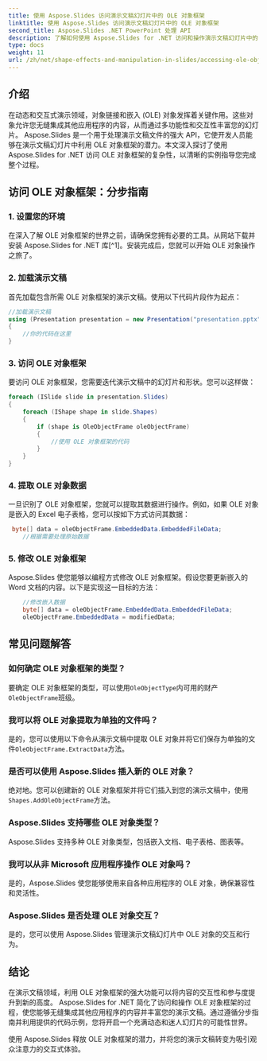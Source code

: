 ```yaml
---
title: 使用 Aspose.Slides 访问演示文稿幻灯片中的 OLE 对象框架
linktitle: 使用 Aspose.Slides 访问演示文稿幻灯片中的 OLE 对象框架
second_title: Aspose.Slides .NET PowerPoint 处理 API
description: 了解如何使用 Aspose.Slides for .NET 访问和操作演示文稿幻灯片中的 OLE 对象框架。通过分步指导和实用代码示例增强您的幻灯片处理能力。
type: docs
weight: 11
url: /zh/net/shape-effects-and-manipulation-in-slides/accessing-ole-object-frames/
---
```


## 介绍

在动态和交互式演示领域，对象链接和嵌入 (OLE) 对象发挥着关键作用。这些对象允许您无缝集成其他应用程序的内容，从而通过多功能性和交互性丰富您的幻灯片。 Aspose.Slides 是一个用于处理演示文稿文件的强大 API，它使开发人员能够在演示文稿幻灯片中利用 OLE 对象框架的潜力。本文深入探讨了使用 Aspose.Slides for .NET 访问 OLE 对象框架的复杂性，以清晰的实例指导您完成整个过程。

## 访问 OLE 对象框架：分步指南

### 1. 设置您的环境

在深入了解 OLE 对象框架的世界之前，请确保您拥有必要的工具。从网站下载并安装 Aspose.Slides for .NET 库[^1]。安装完成后，您就可以开始 OLE 对象操作之旅了。

### 2. 加载演示文稿

首先加载包含所需 OLE 对象框架的演示文稿。使用以下代码片段作为起点：

```csharp
//加载演示文稿
using (Presentation presentation = new Presentation("presentation.pptx"))
{
    //你的代码在这里
}
```

### 3. 访问 OLE 对象框架

要访问 OLE 对象框架，您需要迭代演示文稿中的幻灯片和形状。您可以这样做：

```csharp
foreach (ISlide slide in presentation.Slides)
{
    foreach (IShape shape in slide.Shapes)
    {
        if (shape is OleObjectFrame oleObjectFrame)
        {
            //使用 OLE 对象框架的代码
        }
    }
}
```

### 4. 提取 OLE 对象数据

一旦识别了 OLE 对象框架，您就可以提取其数据进行操作。例如，如果 OLE 对象是嵌入的 Excel 电子表格，您可以按如下方式访问其数据：

```csharp
 byte[] data = oleObjectFrame.EmbeddedData.EmbeddedFileData;
    //根据需要处理原始数据

```

### 5. 修改 OLE 对象框架

Aspose.Slides 使您能够以编程方式修改 OLE 对象框架。假设您要更新嵌入的 Word 文档的内容。以下是实现这一目标的方法：

```csharp
    //修改嵌入数据
	byte[] data = oleObjectFrame.EmbeddedData.EmbeddedFileData;
    oleObjectFrame.EmbeddedData = modifiedData;

```

## 常见问题解答

### 如何确定 OLE 对象框架的类型？

要确定 OLE 对象框架的类型，可以使用`OleObjectType`内可用的财产`OleObjectFrame`班级。

### 我可以将 OLE 对象提取为单独的文件吗？

是的，您可以使用以下命令从演示文稿中提取 OLE 对象并将它们保存为单独的文件`OleObjectFrame.ExtractData`方法。

### 是否可以使用 Aspose.Slides 插入新的 OLE 对象？

绝对地。您可以创建新的 OLE 对象框架并将它们插入到您的演示文稿中，使用`Shapes.AddOleObjectFrame`方法。

### Aspose.Slides 支持哪些 OLE 对象类型？

Aspose.Slides 支持多种 OLE 对象类型，包括嵌入文档、电子表格、图表等。

### 我可以从非 Microsoft 应用程序操作 OLE 对象吗？

是的，Aspose.Slides 使您能够使用来自各种应用程序的 OLE 对象，确保兼容性和灵活性。

### Aspose.Slides 是否处理 OLE 对象交互？

是的，您可以使用 Aspose.Slides 管理演示文稿幻灯片中 OLE 对象的交互和行为。

## 结论

在演示文稿领域，利用 OLE 对象框架的强大功能可以将内容的交互性和参与度提升到新的高度。 Aspose.Slides for .NET 简化了访问和操作 OLE 对象框架的过程，使您能够无缝集成其他应用程序的内容并丰富您的演示文稿。通过遵循分步指南并利用提供的代码示例，您将开启一个充满动态和迷人幻灯片的可能性世界。

使用 Aspose.Slides 释放 OLE 对象框架的潜力，并将您的演示文稿转变为吸引观众注意力的交互式体验。